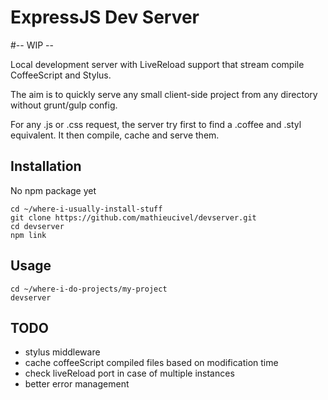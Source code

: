 # ExpressJS Dev Server

#-- WIP --

Local development server with LiveReload support that stream compile
CoffeeScript and Stylus.

The aim is to quickly serve any small client-side project from any directory
without grunt/gulp config.

For any .js or .css request, the server try first to find a .coffee and .styl
equivalent. It then compile, cache and serve them.


## Installation

No npm package yet

    cd ~/where-i-usually-install-stuff
    git clone https://github.com/mathieucivel/devserver.git
    cd devserver
    npm link


## Usage

    cd ~/where-i-do-projects/my-project
    devserver



## TODO

- stylus middleware
- cache coffeeScript compiled files based on modification time
- check liveReload port in case of multiple instances
- better error management
